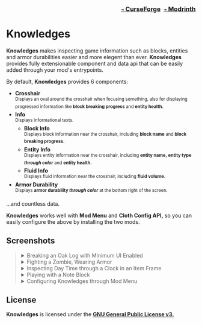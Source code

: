 ### <p align=right>[`→` CurseForge](https://www.curseforge.com/minecraft/mc-mods/knowledges)&ensp;[`→` Modrinth](https://modrinth.com/mod/knowledges)</p>

# Knowledges

**Knowledges** makes inspecting game information such as blocks, entities and armor durabilities easier and more elegent than ever. **Knowledges** provides fully extensionable component and data api that can be easily added through your mod's entrypoints.

By default, **Knowledges** provides 6 components:

- **Crosshair**  
  <sup>Displays an oval around the crosshair when focusing something, also for displaying progressed information like **block breaking progress** and **entity health.**</sup>
- **Info**  
  <sup>Displays informational texts.</sup>
  - **Block Info**  
    <sup>Displays block information near the crosshair, including **block name** and **block breaking progress.**</sup>
  - **Entity Info**  
    <sup>Displays entity information near the crosshair, including **entity name,** **entity type *through color*** and **entity health.**</sup>
  - **Fluid Info**  
    <sup>Displays fluid information near the crosshair, including **fluid volume.**</sup>
- **Armor Durability**  
  <sup>Displays **armor durability *through color*** at the bottom right of the screen.</sup>

...and countless data.

**Knowledges** works well with **Mod Menu** and **Cloth Config API,** so you can easily configure the above by installing the two mods.

## Screenshots

<blockquote>
  <details>
    <summary>
      Breaking an Oak Log with Minimum UI Enabled
    </summary>
    <img src="https://github.com/KessokuTeaTime/Knowledges/blob/artwork/content/oak_log.png?raw=true">
  </details>
  
  <details>
    <summary>
      Fighting a Zombie, Wearing Armor
    </summary>
    <img src="https://github.com/KessokuTeaTime/Knowledges/blob/artwork/content/zombie.png?raw=true">
  </details>
  
  <details>
    <summary>
      Inspecting Day Time through a Clock in an Item Frame
    </summary>
    <img src="https://github.com/KessokuTeaTime/Knowledges/blob/artwork/content/clock.png?raw=true">
  </details>
  
  <details>
    <summary>
      Playing with a Note Block
    </summary>
    <img src="https://github.com/KessokuTeaTime/Knowledges/blob/artwork/content/note_block.png?raw=true">
  </details>
  
  <details>
    <summary>
      Configuring Knowledges through Mod Menu
    </summary>
    <img src="https://github.com/KessokuTeaTime/Knowledges/blob/artwork/content/config_screen.png?raw=true">
  </details>
</blockquote>

## License

**Knowledges** is licensed under the **[GNU General Public License v3.](LICENSE)**

